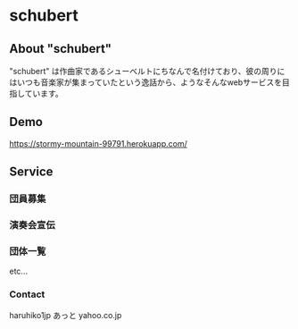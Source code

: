 # schubert

## About "schubert"
"schubert" は作曲家であるシューベルトにちなんで名付けており、彼の周りにはいつも音楽家が集まっていたという逸話から、ようなそんなwebサービスを目指しています。

## Demo
https://stormy-mountain-99791.herokuapp.com/

## Service
### 団員募集

### 演奏会宣伝

### 団体一覧

etc...


### Contact
haruhiko1jp あっと yahoo.co.jp

